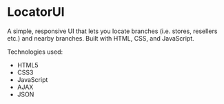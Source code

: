 # LocatorUI
A simple, responsive UI that lets you locate branches (i.e. stores, resellers etc.) and nearby branches.
Built with HTML, CSS, and JavaScript.

Technologies used:
- HTML5
- CSS3
- JavaScript
- AJAX
- JSON
